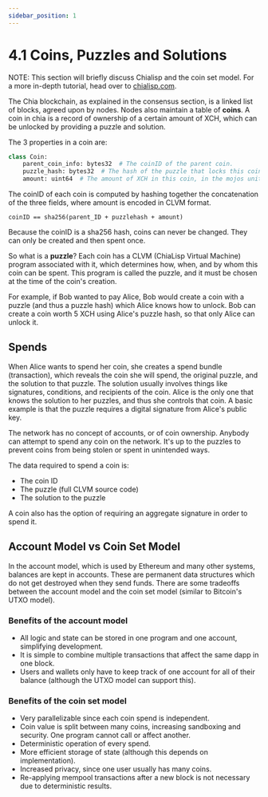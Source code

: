 ```yaml
---
sidebar_position: 1
---
```


# 4.1 Coins, Puzzles and Solutions

NOTE: This section will briefly discuss Chialisp and the coin set model. For a more in-depth tutorial, head over to [chialisp.com](http://chialisp.com "Chialisp's official website").

The Chia blockchain, as explained in the consensus section, is a linked list of blocks, agreed upon by nodes. Nodes also maintain a table of **coins**. A coin in chia is a record of ownership of a certain amount of XCH, which can be unlocked by providing a puzzle and solution.

The 3 properties in a coin are:

```python
class Coin:
    parent_coin_info: bytes32  # The coinID of the parent coin.
    puzzle_hash: bytes32  # The hash of the puzzle that locks this coin.
    amount: uint64  # The amount of XCH in this coin, in the mojos unit: 1 XCH = 1 trillion mojos.
```

The coinID of each coin is computed by hashing together the concatenation of the three fields, where amount is encoded in CLVM format.

`coinID == sha256(parent_ID + puzzlehash + amount)`

Because the coinID is a sha256 hash, coins can never be changed. They can only be created and then spent once.

So what is a **puzzle**? Each coin has a CLVM (ChiaLisp Virtual Machine) program associated with it, which determines how, when, and by whom this coin can be spent. This program is called the puzzle, and it must be chosen at the time of the coin's creation.

For example, if Bob wanted to pay Alice, Bob would create a coin with a puzzle (and thus a puzzle hash) which Alice knows how to unlock. Bob can create a coin worth 5 XCH using Alice's puzzle hash, so that only Alice can unlock it.

## Spends

When Alice wants to spend her coin, she creates a spend bundle (transaction), which reveals the coin she will spend, the original puzzle, and the solution to that puzzle. The solution usually involves things like signatures, conditions, and recipients of the coin. Alice is the only one that knows the solution to her puzzles, and thus she controls that coin. A basic example is that the puzzle requires a digital signature from Alice's public key.

The network has no concept of accounts, or of coin ownership. Anybody can attempt to spend any coin on the network. It's up to the puzzles to prevent coins from being stolen or spent in unintended ways.

The data required to spend a coin is:

- The coin ID
- The puzzle (full CLVM source code)
- The solution to the puzzle

A coin also has the option of requiring an aggregate signature in order to spend it.

## Account Model vs Coin Set Model

In the account model, which is used by Ethereum and many other systems, balances are kept in accounts. These are permanent data structures which do not get destroyed when they send funds. There are some tradeoffs between the account model and the coin set model (similar to Bitcoin's UTXO model).

### Benefits of the account model

- All logic and state can be stored in one program and one account, simplifying development.
- It is simple to combine multiple transactions that affect the same dapp in one block.
- Users and wallets only have to keep track of one account for all of their balance (although the UTXO model can support this).

### Benefits of the coin set model

- Very parallelizable since each coin spend is independent.
- Coin value is split between many coins, increasing sandboxing and security. One program cannot call or affect another.
- Deterministic operation of every spend.
- More efficient storage of state (although this depends on implementation).
- Increased privacy, since one user usually has many coins.
- Re-applying mempool transactions after a new block is not necessary due to deterministic results.
